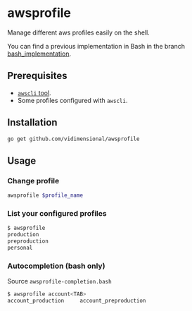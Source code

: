 # awsprofile

Manage different aws profiles easily on the shell.

You can find a previous implementation in Bash in the branch [bash_implementation](https://github.com/Vidimensional/awsprofile/tree/bash_implementation).

## Prerequisites

* [`awscli` tool](https://aws.amazon.com/cli/).
* Some profiles configured with `awscli`.

## Installation

```bash
go get github.com/vidimensional/awsprofile
```

## Usage

### Change profile

```bash
awsprofile $profile_name
```

### List your configured profiles

```bash
$ awsprofile
production
preproduction
personal
```

### Autocompletion (bash only)

Source `awsprofile-completion.bash` 

```bash
$ awsprofile account<TAB>
account_production     account_preproduction
```
